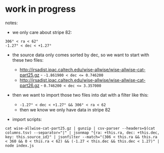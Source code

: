 # work in progress

notes:

- we only care about stripe 82:

```
306° < ra < 62°
-1.27° < dec < +1.27°
```

- the source data only comes sorted by dec, so we want to start with these two files:
  - http://irsadist.ipac.caltech.edu/wise-allwise/wise-allwise-cat-part25.gz - `-1.861900 < dec <= 0.746200`
  - http://irsadist.ipac.caltech.edu/wise-allwise/wise-allwise-cat-part26.gz - `0.746200 < dec <= 3.357000`

- then we want to import those two files into dat with a filter like this:
  - `-1.27° < dec < +1.27° && 306° < ra < 62`
  - then we know we only have data in stripe 82


- import scripts:

```
cat wise-allwise-cat-part25.gz | gunzip | csv-parser --headers=$(cat columns.tsv) --separator="|" | jsonmap "{ra: +this.ra, dec: +this.dec, key: this.source_id}" | jsonfilter --match="(306 < this.ra && this.ra < 360 && 0 < this.ra < 62) && (-1.27 < this.dec && this.dec < 1.27)" | node index.js
```